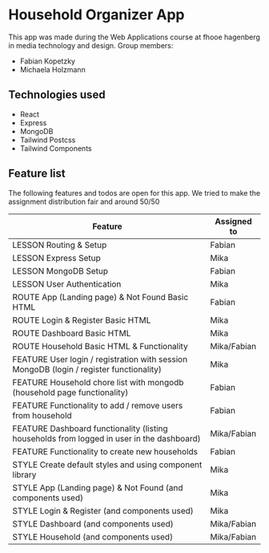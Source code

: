 # Household Organizer App
This app was made during the Web Applications course at fhooe hagenberg in media technology and design.
Group members:
- Fabian Kopetzky
- Michaela Holzmann

## Technologies used
- React
- Express
- MongoDB
- Tailwind Postcss
- Tailwind Components

## Feature list
The following features and todos are open for this app. We tried to make the assignment distribution fair and around 50/50

| Feature                                                                                   | Assigned to |
| ----------------------------------------------------------------------------------------- | ----------- |
| LESSON Routing & Setup                                                                    | Fabian      |
| LESSON Express Setup                                                                      | Mika        |
| LESSON MongoDB Setup                                                                      | Fabian      |
| LESSON User Authentication                                                                | Mika        |
| ROUTE App (Landing page) & Not Found Basic HTML                                           | Fabian      |
| ROUTE Login & Register Basic HTML                                                         | Mika        |
| ROUTE Dashboard Basic HTML                                                                | Mika        |
| ROUTE Household Basic HTML & Functionality                                                | Mika/Fabian |
| FEATURE User login / registration with session MongoDB (login / register functionality)   | Mika        |
| FEATURE Household chore list with mongodb (household page functionality)                  | Fabian      |
| FEATURE Functionality to add / remove users from household                                | Fabian      |
| FEATURE Dashboard functionality (listing households from logged in user in the dashboard) | Mika/Fabian |
| FEATURE Functionality to create new households                                            | Fabian      |
| STYLE Create default styles and using component library                                   | Mika        |
| STYLE App (Landing page) & Not Found (and components used)                                | Mika        |
| STYLE Login & Register (and components used)                                              | Mika        |
| STYLE Dashboard (and components used)                                                     | Mika/Fabian |
| STYLE Household (and components used)                                                     | Mika/Fabian |
